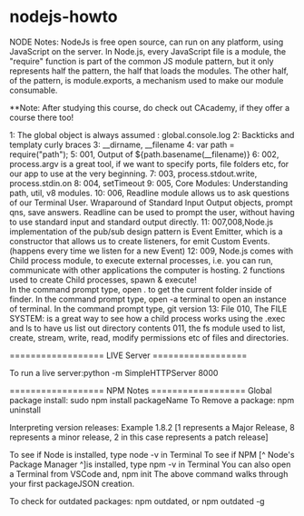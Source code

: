 # nodejs-howto
NODE Notes:  NodeJs is free open source, can run on any platform, using JavaScript on the server. In Node.js, every JavaScript file is a module, the "require" function is part of the common JS module pattern, but it only represents half the pattern, the half that loads the modules.  The other half, of the pattern, is module.exports, a mechanism used to make our module consumable.  

**Note: After studying this course, do check out CAcademy, if they offer a course there too!

1: The global object is always assumed : global.console.log
2: Backticks and templaty curly braces
3: __dirname, __filename
4: var path = require("path");
5: 001, Output of ${path.basename(__filename)}
6: 002, process.argv is a great tool, if we want to specify ports, file folders etc, for our app to use at the very beginning.
7: 003, process.stdout.write, process.stdin.on
8: 004, setTimeout
9:  005, Core Modules: Understanding path, util, v8 modules.
10: 006, Readline module allows us to ask questions of our Terminal User. Wraparound of Standard Input Output objects, prompt qns, save answers.
Readline can be used to prompt the user, without having to use standard input and standard output directly.
11: 007,008,Node.js implementation of the pub/sub design pattern is Event Emitter, which is a constructor that allows us to create listeners, for emit Custom Events.  (happens every time we listen for a new Event)
12: 009, Node.js comes with Child process module, to execute external processes, i.e. you can run, communicate with other applications the computer is hosting.  2 functions used to create Child processes, spawn & execute!  
In the command prompt type,   open .    to get the current folder inside of finder.
In the command prompt type,   open -a terminal to open an instance of terminal.
In the command prompt type,   git version
13: File 010, The FILE SYSTEM:  is a great way to see how a child process works using the .exec and ls to have us list out directory contents
011, the fs module used to list, create, stream, write, read, modify permissions etc of files and directories.


==================   LIVE Server ==================

To run a live server:python -m SimpleHTTPServer 8000

==================   NPM Notes ==================
Global package install:  sudo npm install packageName
To Remove a package: npm uninstall

Interpreting version releases: Example 1.8.2 [1 represents a Major Release, 8 represents a minor release, 2 in this case represents a patch release]

To see if Node is installed, type node -v in Terminal
To see if NPM [^ Node's Package Manager ^]is installed, type npm -v in Terminal
You can also open a Terminal from VSCode and, 
     npm init 
The above command walks through your first packageJSON creation.  

To check for outdated packages: npm outdated, or npm outdated -g